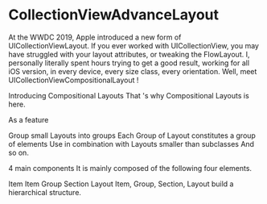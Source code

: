 # CollectionViewAdvanceLayout
At the WWDC 2019, Apple introduced a new form of UICollectionViewLayout. If you ever worked with UICollectionView, you may have struggled with your layout attributes, or tweaking the FlowLayout. I, personally literally spent hours trying to get a good result, working for all iOS version, in every device, every size class, every orientation.  Well, meet UICollectionViewCompositionalLayout !

Introducing Compositional Layouts
That 's 
why Compositional Layouts is here.

As a feature

Group small Layouts into groups
Each Group of Layout constitutes a group of elements
Use in combination with Layouts smaller than subclasses
And so on.

4 main components
It is mainly composed of the following four elements.

Item Item
Group
Section
Layout
Item, Group, Section, Layout build a hierarchical structure.
